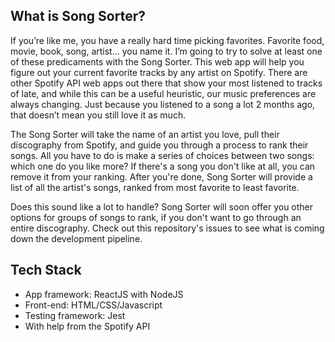 <h2> What is Song Sorter? </h2>

If you’re like me, you have a really hard time picking favorites. Favorite food, movie, book, song, artist... you name it. I’m going to try to solve at least one of these predicaments with the Song Sorter. This web app will help you figure out your current favorite tracks by any artist on Spotify. There are other Spotify API web apps out there that show your most listened to tracks of late, and while this can be a useful heuristic, our music preferences are always changing. Just because you listened to a song a lot 2 months ago, that doesn’t mean you still love it as much.

The Song Sorter will take the name of an artist you love, pull their discography from Spotify, and guide you through a process to rank their songs. All you have to do is make a series of choices between two songs: which one do you like more? If there's a song you don't like at all, you can remove it from your ranking. After you're done, Song Sorter will provide a list of all the artist's songs, ranked from most favorite to least favorite.

Does this sound like a lot to handle? Song Sorter will soon offer you other options for groups of songs to rank, if you don't want to go through an entire discography. Check out this repository's issues to see what is coming down the development pipeline.

<h2> Tech Stack </h2>
<ul>
  <li>App framework: ReactJS with NodeJS</li>
  <li>Front-end: HTML/CSS/Javascript</li>
  <li>Testing framework: Jest</li>
  <li>With help from the Spotify API</li>
</ul>
